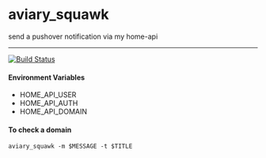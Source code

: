 aviary_squawk
===
send a pushover notification via my home-api
___
[![Build Status](https://travis-ci.com/mike-seagull/aviary_squawk.svg?branch=master)](https://travis-ci.com/mike-seagull/aviary_squawk)

#### Environment Variables
* HOME_API_USER
* HOME_API_AUTH
* HOME_API_DOMAIN
#### To check a domain
```aviary_squawk -m $MESSAGE -t $TITLE```

